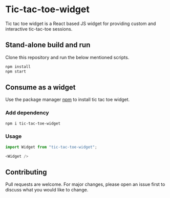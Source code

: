 # Tic-tac-toe-widget

Tic tac toe widget is a React based JS widget for providing custom and interactive tic-tac-toe sessions.

## Stand-alone build and run

Clone this repository and run the below mentioned scripts.

```bash
npm install
npm start
```

## Consume as a widget
Use the package manager [npm](https://www.npmjs.com/package/tic-tac-toe-widget) to install tic tac toe widget.
### Add dependency

```bash
npm i tic-tac-toe-widget
```

### Usage

```javascript
import Widget from "tic-tac-toe-widget";

<Widget />
```

## Contributing
Pull requests are welcome. For major changes, please open an issue first to discuss what you would like to change.
